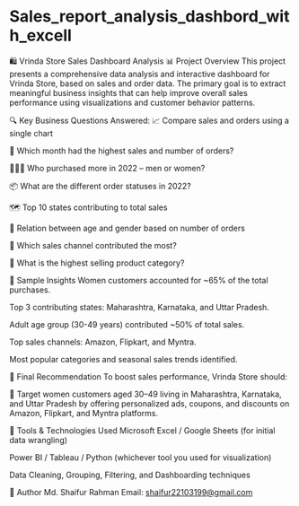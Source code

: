 # Sales_report_analysis_dashbord_with_excell
🛍️ Vrinda Store Sales Dashboard Analysis
📊 Project Overview
This project presents a comprehensive data analysis and interactive dashboard for Vrinda Store, based on sales and order data. The primary goal is to extract meaningful business insights that can help improve overall sales performance using visualizations and customer behavior patterns.

🔍 Key Business Questions Answered:
📈 Compare sales and orders using a single chart

📅 Which month had the highest sales and number of orders?

👩‍🦰👨 Who purchased more in 2022 – men or women?

📦 What are the different order statuses in 2022?

🗺️ Top 10 states contributing to total sales

👥 Relation between age and gender based on number of orders

🛒 Which sales channel contributed the most?

🧩 What is the highest selling product category?



📌 Sample Insights
Women customers accounted for ~65% of the total purchases.

Top 3 contributing states: Maharashtra, Karnataka, and Uttar Pradesh.

Adult age group (30-49 years) contributed ~50% of total sales.

Top sales channels: Amazon, Flipkart, and Myntra.

Most popular categories and seasonal sales trends identified.

🎯 Final Recommendation
To boost sales performance, Vrinda Store should:

📢 Target women customers aged 30–49 living in Maharashtra, Karnataka, and Uttar Pradesh by offering personalized ads, coupons, and discounts on Amazon, Flipkart, and Myntra platforms.

🧰 Tools & Technologies Used
Microsoft Excel / Google Sheets (for initial data wrangling)

Power BI / Tableau / Python (whichever tool you used for visualization)

Data Cleaning, Grouping, Filtering, and Dashboarding techniques


👤 Author
Md. Shaifur Rahman
Email: shaifur22103199@gmail.com
